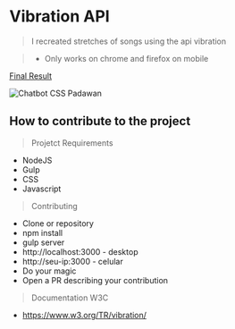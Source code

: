 # Vibration API

> I recreated stretches of songs using the api vibration

> * Only works on chrome and firefox on mobile

[Final Result](http://henriquemelanda.com.br/vibration-api)

![Chatbot CSS Padawan](https://media.giphy.com/media/12NUbkX6p4xOO4/giphy.gif)

## How to contribute to the project

> Projetct Requirements

* NodeJS
* Gulp
* CSS
* Javascript

> Contributing

* Clone or repository
* npm install
* gulp server
* http://localhost:3000 - desktop
* http://seu-ip:3000 - celular
* Do your magic
* Open a PR describing your contribution


> Documentation W3C

* https://www.w3.org/TR/vibration/